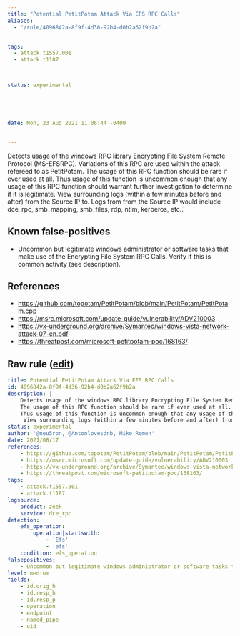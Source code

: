 ```yaml
---
title: "Potential PetitPotam Attack Via EFS RPC Calls"
aliases:
  - "/rule/4096842a-8f9f-4d36-92b4-d0b2a62f9b2a"


tags:
  - attack.t1557.001
  - attack.t1187



status: experimental





date: Mon, 23 Aug 2021 11:06:44 -0400


---
```


Detects usage of the windows RPC library Encrypting File System Remote Protocol (MS-EFSRPC). Variations of this RPC are used within the attack refereed to as PetitPotam.
The usage of this RPC function should be rare if ever used at all.
Thus usage of this function is uncommon enough that any usage of this RPC function should warrant further investigation to determine if it is legitimate.
 View surrounding logs (within a few minutes before and after) from the Source IP to. Logs from from the Source IP would include dce_rpc, smb_mapping, smb_files, rdp, ntlm, kerberos, etc..'


<!--more-->


## Known false-positives

* Uncommon but legitimate windows administrator or software tasks that make use of the Encrypting File System RPC Calls. Verify if this is common activity (see description).



## References

* https://github.com/topotam/PetitPotam/blob/main/PetitPotam/PetitPotam.cpp
* https://msrc.microsoft.com/update-guide/vulnerability/ADV210003
* https://vx-underground.org/archive/Symantec/windows-vista-network-attack-07-en.pdf
* https://threatpost.com/microsoft-petitpotam-poc/168163/


## Raw rule ([edit](https://github.com/SigmaHQ/sigma/edit/master/rules/network/zeek/zeek_dce_rpc_potential_petit_potam_efs_rpc_call.yml))
```yaml
title: Potential PetitPotam Attack Via EFS RPC Calls 
id: 4096842a-8f9f-4d36-92b4-d0b2a62f9b2a
description: |
    Detects usage of the windows RPC library Encrypting File System Remote Protocol (MS-EFSRPC). Variations of this RPC are used within the attack refereed to as PetitPotam.
    The usage of this RPC function should be rare if ever used at all.
    Thus usage of this function is uncommon enough that any usage of this RPC function should warrant further investigation to determine if it is legitimate.
     View surrounding logs (within a few minutes before and after) from the Source IP to. Logs from from the Source IP would include dce_rpc, smb_mapping, smb_files, rdp, ntlm, kerberos, etc..'
status: experimental
author: '@neu5ron, @Antonlovesdnb, Mike Remen'
date: 2021/08/17
references:
    - https://github.com/topotam/PetitPotam/blob/main/PetitPotam/PetitPotam.cpp
    - https://msrc.microsoft.com/update-guide/vulnerability/ADV210003
    - https://vx-underground.org/archive/Symantec/windows-vista-network-attack-07-en.pdf
    - https://threatpost.com/microsoft-petitpotam-poc/168163/
tags:
    - attack.t1557.001
    - attack.t1187
logsource:
    product: zeek
    service: dce_rpc
detection:
    efs_operation:
        operation|startswith:
            - 'Efs'
            - 'efs'
    condition: efs_operation
falsepositives:
    - Uncommon but legitimate windows administrator or software tasks that make use of the Encrypting File System RPC Calls. Verify if this is common activity (see description).
level: medium
fields:
    - id.orig_h
    - id.resp_h
    - id.resp_p
    - operation
    - endpoint
    - named_pipe
    - uid

```
